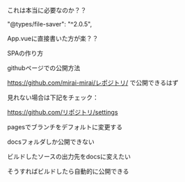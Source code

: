 
これは本当に必要なのか？？

"@types/file-saver": "^2.0.5",

App.vueに直接書いた方が楽？？

SPAの作り方

githubページでの公開方法

https://github.com/mirai-mirai/レポジトリ/
で公開できるはず

見れない場合は下記をチェック：

https://github.com/リポジトリ/settings

pagesでブランチをデフォルトに変更する

docsフォルダしか公開できない

ビルドしたソースの出力先をdocsに変えたい

そうすればビルドしたら自動的に公開できる

